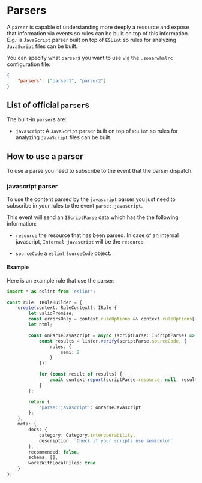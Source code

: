 # Parsers

A `parser` is capable of understanding more deeply a resource and expose
that information via events so rules can be built on top of this information.
E.g.: a `JavaScript` parser built on top of `ESLint` so rules for analyzing
`JavaScript` files can be built.

You can specify what `parser`s you want to use via the `.sonarwhalrc`
configuration file:

```json
{
    "parsers": ["parser1", "parser2"]
}
```

## List of official `parser`s

The built-in `parser`s are:

* `javascript`: A `JavaScript` parser built on top of `ESLint` so rules for
  analyzing `JavaScript` files can be built.

## How to use a parser

To use a parse you need to subscribe to the event that the parser dispatch.

### javascript parser

To use the content parsed by the `javascript` parser you just need to
subscribe in your rules to the event `parse::javascript`.

This event will send an `IScriptParse` data which has the the following
information:

* `resource` the resource that has been parsed. In case of an internal
  javascript, `Internal javascript` will be the `resource`.

* `sourceCode` a `eslint` `SourceCode` object.

#### Example

Here is an example rule that use the parser:

```ts
import * as eslint from 'eslint';

const rule: IRuleBuilder = {
    create(context: RuleContext): IRule {
        let validPromise;
        const errorsOnly = context.ruleOptions && context.ruleOptions['errors-only'] || false;
        let html;

        const onParseJavascript = async (scriptParse: IScriptParse) => {
            const results = linter.verify(scriptParse.sourceCode, {
                rules: {
                    semi: 2
                }
            });

            for (const result of results) {
                await context.report(scriptParse.resource, null, result.message);
            }
        };

        return {
            'parse::javascript': onParseJavascript
        };
    },
    meta: {
        docs: {
            category: Category.interoperability,
            description: `Check if your scripts use semicolon`
        },
        recommended: false,
        schema: [],
        worksWithLocalFiles: true
    }
};
```